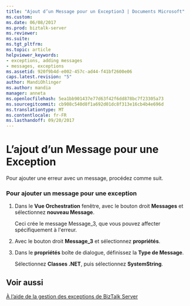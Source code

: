 ```yaml
---
title: "Ajout d’un Message pour un Exception3 | Documents Microsoft"
ms.custom: 
ms.date: 06/08/2017
ms.prod: biztalk-server
ms.reviewer: 
ms.suite: 
ms.tgt_pltfrm: 
ms.topic: article
helpviewer_keywords:
- exceptions, adding messages
- messages, exceptions
ms.assetid: 920f9b4d-e002-457c-ad44-f41bf2600e06
caps.latest.revision: "5"
author: MandiOhlinger
ms.author: mandia
manager: anneta
ms.openlocfilehash: 5ea1bb901437e77d63f42f6dd878bc7f23305a73
ms.sourcegitcommit: cb908c540d8f1a692d01dc8f313e16cb4b4e696d
ms.translationtype: MT
ms.contentlocale: fr-FR
ms.lasthandoff: 09/20/2017
---
```

# <a name="how-to-add-a-message-for-an-exception"></a>L’ajout d’un Message pour une Exception
Pour ajouter une erreur avec un message, procédez comme suit.  
  
### <a name="to-add-a-message-for-an-exception"></a>Pour ajouter un message pour une exception  
  
1.  Dans le **Vue Orchestration** fenêtre, avec le bouton droit **Messages** et sélectionnez **nouveau Message**.  
  
     Ceci crée le message Message_3, que vous pouvez affecter spécifiquement à l'erreur.  
  
2.  Avec le bouton droit **Message_3** et sélectionnez **propriétés**.  
  
3.  Dans le **propriétés** boîte de dialogue, définissez la **Type de Message**.  
  
     Sélectionnez **Classes .NET**, puis sélectionnez **SystemString**.  
  
## <a name="see-also"></a>Voir aussi  
 [À l’aide de la gestion des exceptions de BizTalk Server](../core/using-biztalk-server-exception-handling4.md)